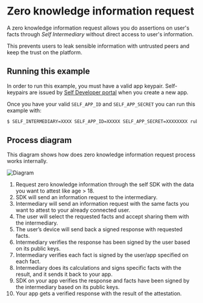 # Zero knowledge information request

A zero knowledge information request allows you do assertions on user's facts through _Self Intermediary_ without direct access to user's information.

This prevents users to leak sensible information with untrusted peers and keep the trust on the platform.

## Running this example

In order to run this example, you must have a valid app keypair. Self-keypairs are issued by [Self Developer portal](https://developer.selfid.net/) when you create a new app.

Once you have your valid `SELF_APP_ID` and `SELF_APP_SECRET` you can run this example with:

```bash
$ SELF_INTERMEDIARY=XXXX SELF_APP_ID=XXXXX SELF_APP_SECRET=XXXXXXXX ruby app.rb
```

## Process diagram

This diagram shows how does zero knowledge information request process works internally.

![Diagram](https://static.joinself.com/images/intermediary_fact_request_diagram.png)

1. Request zero knowledge information through the self SDK with the data you want to attest like age > 18.
2. SDK will send an information request to the intermediary.
3. Intermediary will send an information request with the same facts you want to attest to your already connected user.
4. The user will select the requested facts and accept sharing them with the intermediary.
5. The user’s device will send back a signed response with requested facts.
6. Intermediary verifies the response has been signed by the user based on its public keys.
7. Intermediary verifies each fact is signed by the user/app specified on each fact.
8. Intermediary does its calculations and signs specific facts with the result, and it sends it back to your app.
9. SDK on your app verifies the response and facts have been signed by the intermediary based on its public keys.
10. Your app gets a verified response with the result of the attestation.
